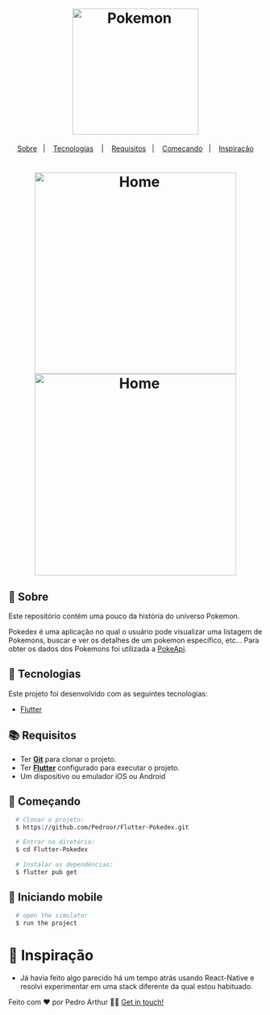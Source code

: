 <h1 align="center">
  <img alt="Pokemon" src="https://logosmarcas.net/wp-content/uploads/2020/05/Pokemon-Logo.png" width="250px" />
</h1>



<p align="center">
  <a href="#page_with_curl-sobre">Sobre</a>&nbsp;&nbsp;&nbsp;|&nbsp;&nbsp;&nbsp;
  <a href="#hammer-iniciando-mobile">Tecnologias</a>
  &nbsp;&nbsp;&nbsp;|&nbsp;&nbsp;&nbsp;
  <a href="#books-requisitos">Requisitos</a>&nbsp;&nbsp;&nbsp;|&nbsp;&nbsp;&nbsp;
  <a href="#rocket-começando">Começando</a>&nbsp;&nbsp;&nbsp;|&nbsp;&nbsp;&nbsp;
  <a href="#thought_balloon-começando">Inspiração</a>
</p>

<h1 align="center">
 <img alt="Home" src="https://i.imgur.com/V4p471O.png" width="400" />
 <img alt="Home" src="https://i.imgur.com/KS78XXU.png" width="400" />

</h1>

## :page_with_curl: Sobre
Este repositório contém uma pouco da história do universo Pokemon.

Pokedex é uma aplicação no qual o usuário pode visualizar uma listagem de Pokemons, buscar e ver os detalhes de um pokemon específico, etc... Para obter os dados dos Pokemons foi utilizada a [PokeApi](https://pokeapi.co/).

## :hammer: Tecnologias

Este projeto foi desenvolvido com as seguintes tecnologias:

- [Flutter](https://flutter.dev/)

## :books: Requisitos
- Ter [**Git**](https://git-scm.com/) para clonar o projeto.
- Ter [**Flutter**](https://docs.flutter.dev/get-started/install) configurado para executar o projeto.
- Um dispositivo ou emulador iOS ou Android

## :rocket: Começando
``` bash
  # Clonar o projeto:
  $ https://github.com/Pedroor/Flutter-Pokedex.git

  # Entrar no diretório:
  $ cd Flutter-Pokedex
  
  # Instalar as dependências:
  $ flutter pub get
```

## :iphone: Iniciando mobile
```bash
  # open the simulator 
  $ run the project

```

# :thought_balloon: Inspiração
- Já havia feito algo parecido há um tempo atrás usando React-Native e resolvi experimentar em uma stack diferente da qual estou habituado.


Feito com ❤️ por Pedro Arthur 👋🏻 [Get in touch!](https://github.com/Pedroor)
